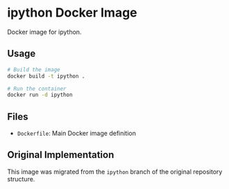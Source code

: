 # ipython Docker Image

Docker image for ipython.

## Usage

```bash
# Build the image
docker build -t ipython .

# Run the container
docker run -d ipython
```

## Files

- `Dockerfile`: Main Docker image definition



## Original Implementation

This image was migrated from the `ipython` branch of the original repository structure.

